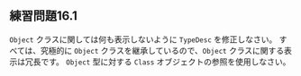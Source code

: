 ## 練習問題16.1

`Object` クラスに関しては何も表示しないように `TypeDesc` を修正しなさい。
すべては、究極的に `Object` クラスを継承しているので、`Object` クラスに関する表示は冗長です。
`Object` 型に対する `Class` オブジェクトの参照を使用しなさい。
